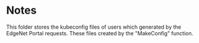 # Notes

This folder stores the kubeconfig files of users which generated by the EdgeNet Portal requests. These files created by the "MakeConfig" function.